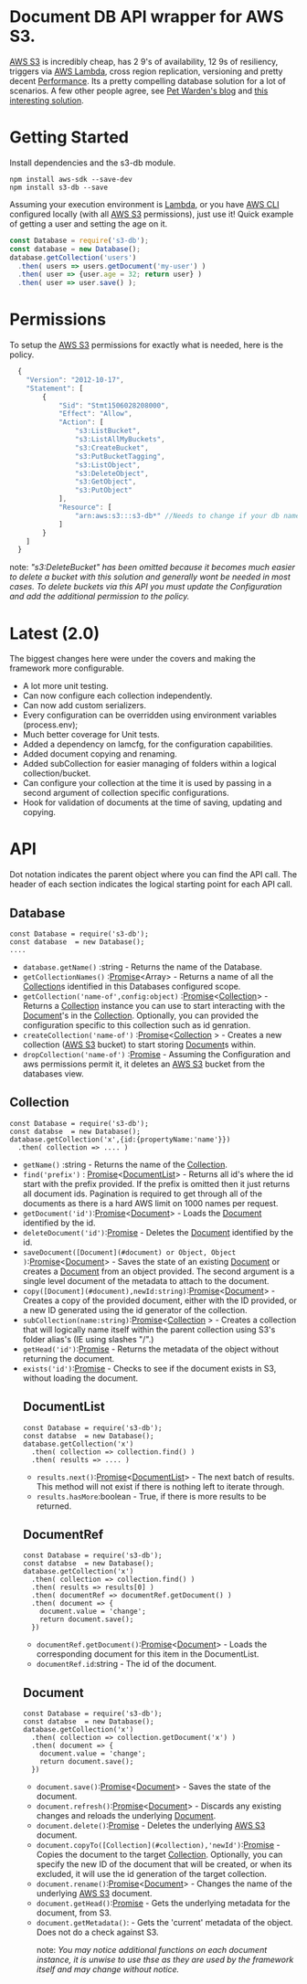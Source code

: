 # Document DB API wrapper for AWS S3.

[AWS S3](https://aws.amazon.com/s3) is incredibly cheap, has 2 9's of availability, 12 9s of resiliency, triggers via [AWS Lambda](https://aws.amazon.com/lambda/), cross region replication, versioning and pretty decent [Performance](./docs/Performance.md). Its a pretty compelling database solution for a lot of scenarios. A few other people agree, see [Pet Warden's blog](https://petewarden.com/2010/10/01/how-i-ended-up-using-s3-as-my-database/) and [this interesting solution](http://www.s3nosql.com.s3.amazonaws.com/infinitedata.html).

# Getting Started
Install dependencies and the s3-db module.

```
npm install aws-sdk --save-dev
npm install s3-db --save
```

Assuming your execution environment is [Lambda](https://aws.amazon.com/lambda/), or you have [AWS CLI](https://aws.amazon.com/cli/) configured locally (with all [AWS S3](https://aws.amazon.com/s3) permissions), just use it! Quick example of getting a user and setting the age on it. 

```javascript
const Database = require('s3-db');
const database = new Database();
database.getCollection('users')
  .then( users => users.getDocument('my-user') )
  .then( user => {user.age = 32; return user} )
  .then( user => user.save() );
```

# Permissions

To setup the [AWS S3](https://aws.amazon.com/s3) permissions for exactly what is needed, here is the policy.

```javascript
  {
    "Version": "2012-10-17",
    "Statement": [
        {
            "Sid": "Stmt1506028208000",
            "Effect": "Allow",
            "Action": [
                "s3:ListBucket",
                "s3:ListAllMyBuckets",
                "s3:CreateBucket",
                "s3:PutBucketTagging",
                "s3:ListObject",
                "s3:DeleteObject",
                "s3:GetObject",
                "s3:PutObject"
            ],
            "Resource": [
                "arn:aws:s3:::s3-db*" //Needs to change if your db name changes.
            ]
        }
    ]
  }
```

note: _"s3:DeleteBucket" has been omitted because it becomes much easier to delete a bucket with this solution and generally wont be needed in most cases. To delete buckets via this API you must update the Configuration and add the additional permission to the policy._

# Latest (2.0)
The biggest changes here were under the covers and making the framework more configurable. 
* A lot more unit testing.
* Can now configure each collection independently.
* Can now add custom serializers.
* Every configuration can be overridden using environment variables (process.env);
* Much better coverage for Unit tests.
* Added a dependency on lamcfg, for the configuration capabilities.
* Added document copying and renaming.
* Added subCollection for easier managing of folders within a logical collection/bucket.
* Can configure your collection at the time it is used by passing in a second argument of collection specific configurations.
* Hook for validation of documents at the time of saving, updating and copying.

# API
Dot notation indicates the parent object where you can find the API call. The header of each section indicates the logical starting point for each API call.

## Database
```:JavaScript
const Database = require('s3-db');
const database  = new Database();
....
```

* ```database.getName()``` :string - Returns the name of the Database.
* ```getCollectionNames()``` :[Promise](https://developer.mozilla.org/en-US/docs/Web/JavaScript/Reference/Global_Objects/Promise)<Array<string>> - Returns a name of all the [Collection](#collection)s identified in this Databases configured scope.
* ```getCollection('name-of',config:object)``` :[Promise](https://developer.mozilla.org/en-US/docs/Web/JavaScript/Reference/Global_Objects/Promise)<[Collection](#collection)> - Returns a [Collection](#collection) instance you can use to start interacting with the [Document](#document)'s in the [Collection](#collection). Optionally, you can provided the configuration specific to this collection such as id genration.
* ```createCollection('name-of')``` :[Promise](https://developer.mozilla.org/en-US/docs/Web/JavaScript/Reference/Global_Objects/Promise)<[Collection](#collection) > - Creates a new collection ([AWS S3](https://aws.amazon.com/s3) bucket) to start storing [Document](#document)s within. 
* ```dropCollection('name-of')``` :[Promise](https://developer.mozilla.org/en-US/docs/Web/JavaScript/Reference/Global_Objects/Promise) - Assuming the Configuration and aws permissions permit it, it deletes an [AWS S3](https://aws.amazon.com/s3) bucket from the databases view.


## Collection
```:JavaScript
const Database = require('s3-db');
const databse  = new Database();
database.getCollection('x',{id:{propertyName:'name'}})
  .then( collection => .... )
```

* ```getName()``` :string - Returns the name of the [Collection](#collection).
* ```find('prefix')``` : [Promise](https://developer.mozilla.org/en-US/docs/Web/JavaScript/Reference/Global_Objects/Promise)<[DocumentList](#DocumentList)> - Returns all id's where the id start with the prefix provided. If the prefix is omitted then it just returns all document ids. Pagination is required to get through all of the documents as there is a hard AWS limit on 1000 names per request.
* ```getDocument('id')```:[Promise](https://developer.mozilla.org/en-US/docs/Web/JavaScript/Reference/Global_Objects/Promise)<[Document](#document)> - Loads the [Document](#document) identified by the id. 
* ```deleteDocument('id')```:[Promise](https://developer.mozilla.org/en-US/docs/Web/JavaScript/Reference/Global_Objects/Promise) - Deletes the [Document](#document) identified by the id. 
* ```saveDocument([Document](#document) or Object, Object )```:[Promise](https://developer.mozilla.org/en-US/docs/Web/JavaScript/Reference/Global_Objects/Promise)<[Document](#document)> - Saves the state of an existing [Document](#document) or creates a [Document](#document) from an object provided. The second argument is a single level document of the metadata to attach to the document.
* ```copy([Document](#document),newId:string)```:[Promise](https://developer.mozilla.org/en-US/docs/Web/JavaScript/Reference/Global_Objects/Promise)<[Document](#document)> - Creates a copy of the provided document, either with the ID provided, or a new ID generated using the id generator of the collection.
* ```subCollection(name:string)```:[Promise](https://developer.mozilla.org/en-US/docs/Web/JavaScript/Reference/Global_Objects/Promise)<[Collection](#collection) > - Creates a collection that will logically name itself within the parent collection using S3's folder alias's (IE using slashes "/".)
* ```getHead('id')```:[Promise](https://developer.mozilla.org/en-US/docs/Web/JavaScript/Reference/Global_Objects/Promise)<Object> - Returns the metadata of the object without returning the document.
* ```exists('id')```:[Promise](https://developer.mozilla.org/en-US/docs/Web/JavaScript/Reference/Global_Objects/Promise)<boolean> - Checks to see if the document exists in S3, without loading the document.


## DocumentList
```:JavaScript
const Database = require('s3-db');
const databse  = new Database();
database.getCollection('x')
  .then( collection => collection.find() )
  .then( results => .... )
```

* ```results.next()```:[Promise](https://developer.mozilla.org/en-US/docs/Web/JavaScript/Reference/Global_Objects/Promise)<[DocumentList](#DocumentList)> - The next batch of results. This method will not exist if there is nothing left to iterate through.
* ```results.hasMore```:boolean - True, if there is more results to be returned.

## DocumentRef
```:JavaScript
const Database = require('s3-db');
const databse  = new Database();
database.getCollection('x')
  .then( collection => collection.find() )
  .then( results => results[0] )
  .then( documentRef => documentRef.getDocument() )
  .then( document => {
    document.value = 'change';
    return document.save();
  })
```

* ```documentRef.getDocument()```:[Promise](https://developer.mozilla.org/en-US/docs/Web/JavaScript/Reference/Global_Objects/Promise)<[Document](#document)> - Loads the corresponding document for this item in the DocumentList.
* ```documentRef.id```:string - The id of the document.

## Document
```:JavaScript
const Database = require('s3-db');
const databse  = new Database();
database.getCollection('x')
  .then( collection => collection.getDocument('x') )
  .then( document => {
    document.value = 'change';
    return document.save();
  })
```

* ```document.save()```:[Promise](https://developer.mozilla.org/en-US/docs/Web/JavaScript/Reference/Global_Objects/Promise)<[Document](#document)> - Saves the state of the document.
* ```document.refresh()```:[Promise](https://developer.mozilla.org/en-US/docs/Web/JavaScript/Reference/Global_Objects/Promise)<[Document](#document)> -  Discards any existing changes and reloads the underlying [Document](#document).
* ```document.delete()```:[Promise](https://developer.mozilla.org/en-US/docs/Web/JavaScript/Reference/Global_Objects/Promise) - Deletes the underlying [AWS S3](https://aws.amazon.com/s3) document.
* ```document.copyTo([Collection](#collection),'newId')```:[Promise](https://developer.mozilla.org/en-US/docs/Web/JavaScript/Reference/Global_Objects/Promise) - Copies the document to the target [Collection](#collection). Optionally, you can specify the new ID of the document that will be created, or when its excluded, it will use the id generation of the target collection.
* ```document.rename()```:[Promise](https://developer.mozilla.org/en-US/docs/Web/JavaScript/Reference/Global_Objects/Promise)<[Document](#document)> - Changes the name of the underlying [AWS S3](https://aws.amazon.com/s3) document.
* ```document.getHead()```:[Promise](https://developer.mozilla.org/en-US/docs/Web/JavaScript/Reference/Global_Objects/Promise)<Object> - Gets the underlying metadata for the document, from S3.
* ```document.getMetadata()```:<Object> - Gets the 'current' metadata of the object. Does not do a check against S3.

note: _You may notice additional functions on each document instance, it is unwise to use thse as they are used by the framework itself and may change without notice._
